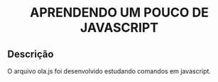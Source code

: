 <h1 align="center">
  <br>
  APRENDENDO UM POUCO DE JAVASCRIPT
  <br>
</h1>

<h2>Descrição</h2><align=justify>
<p> O arquivo ola.js foi desenvolvido estudando comandos em javascript. </p>


